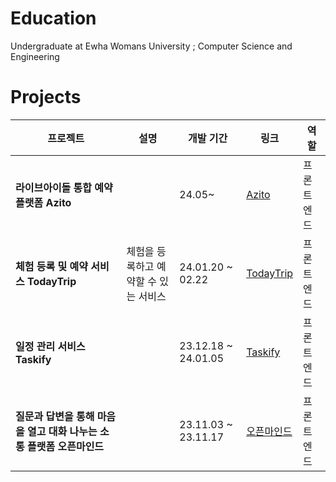 # Education

Undergraduate at Ewha Womans University ; Computer Science and Engineering

# Projects

| 프로젝트                                                              | 설명                                  | 개발 기간           | 링크                                            | 역할       |
| --------------------------------------------------------------------- | ------------------------------------- | ------------------- | ----------------------------------------------- | ---------- |
| **라이브아이돌 통합 예약 플랫폼 Azito**                               |                                       | 24.05~              | [Azito](https://azito.kr/)                      | 프론트엔드 |
| **체험 등록 및 예약 서비스 TodayTrip**                                | 체험을 등록하고 예약할 수 있는 서비스 | 24.01.20 ~ 02.22    | [TodayTrip](https://today-trip.vercel.app/)     | 프론트엔드 |
| **일정 관리 서비스 Taskify**                                          |                                       | 23.12.18 ~ 24.01.05 | [Taskify](https://taskify-harigari.vercel.app/) | 프론트엔드 |
| **질문과 답변을 통해 마음을 열고 대화 나누는 소통 플랫폼 오픈마인드** |                                       | 23.11.03 ~ 23.11.17 | [오픈마인드](https://open-mind-nu.vercel.app/)  | 프론트엔드 |
